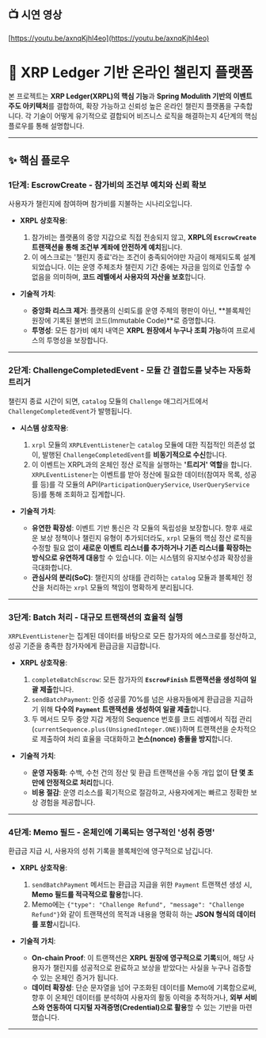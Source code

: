 ## 📺 시연 영상

[https://youtu.be/axnqKjhl4eo](https://youtu.be/axnqKjhl4eo)


# 🚀 XRP Ledger 기반 온라인 챌린지 플랫폼

본 프로젝트는 **XRP Ledger(XRPL)의 핵심 기능**과 **Spring Modulith 기반의 이벤트 주도 아키텍처**를 결합하여, 확장 가능하고 신뢰성 높은 온라인 챌린지 플랫폼을 구축합니다. 각 기술이 어떻게 유기적으로 결합되어 비즈니스 로직을 해결하는지 4단계의 핵심 플로우를 통해 설명합니다.

---

## ✨ 핵심 플로우

### 1단계: EscrowCreate - 참가비의 조건부 예치와 신뢰 확보

사용자가 챌린지에 참여하며 참가비를 지불하는 시나리오입니다.

* **XRPL 상호작용**:
    1.  참가비는 플랫폼의 중앙 지갑으로 직접 전송되지 않고, **XRPL의 `EscrowCreate` 트랜잭션을 통해 조건부 계좌에 안전하게 예치**됩니다.
    2.  이 에스크로는 '챌린지 종료'라는 조건이 충족되어야만 자금이 해제되도록 설계되었습니다. 이는 운영 주체조차 챌린지 기간 중에는 자금을 임의로 인출할 수 없음을 의미하며, **코드 레벨에서 사용자의 자산을 보호**합니다.

* **기술적 가치**:
    * **중앙화 리스크 제거**: 플랫폼의 신뢰도를 운영 주체의 평판이 아닌, **블록체인 원장에 기록된 불변의 코드(Immutable Code)**로 증명합니다.
    * **투명성**: 모든 참가비 예치 내역은 **XRPL 원장에서 누구나 조회 가능**하여 프로세스의 투명성을 보장합니다.

---

### 2단계: ChallengeCompletedEvent - 모듈 간 결합도를 낮추는 자동화 트리거

챌린지 종료 시간이 되면, `catalog` 모듈의 `Challenge` 애그리거트에서 `ChallengeCompletedEvent`가 발행됩니다.

* **시스템 상호작용**:
    1.  `xrpl` 모듈의 `XRPLEventListener`는 `catalog` 모듈에 대한 직접적인 의존성 없이, 발행된 `ChallengeCompletedEvent`를 **비동기적으로 수신**합니다.
    2.  이 이벤트는 XRPL과의 온체인 정산 로직을 실행하는 **'트리거' 역할**을 합니다. `XRPLEventListener`는 이벤트를 받아 정산에 필요한 데이터(참여자 목록, 성공률 등)를 각 모듈의 API(`ParticipationQueryService`, `UserQueryService` 등)를 통해 조회하고 집계합니다.

* **기술적 가치**:
    * **유연한 확장성**: 이벤트 기반 통신은 각 모듈의 독립성을 보장합니다. 향후 새로운 보상 정책이나 챌린지 유형이 추가되더라도, `xrpl` 모듈의 핵심 정산 로직을 수정할 필요 없이 **새로운 이벤트 리스너를 추가하거나 기존 리스너를 확장하는 방식으로 유연하게 대응**할 수 있습니다. 이는 시스템의 유지보수성과 확장성을 극대화합니다.
    * **관심사의 분리(SoC)**: 챌린지의 상태를 관리하는 `catalog` 모듈과 블록체인 정산을 처리하는 `xrpl` 모듈의 책임이 명확하게 분리됩니다.

---

### 3단계: Batch 처리 - 대규모 트랜잭션의 효율적 실행

`XRPLEventListener`는 집계된 데이터를 바탕으로 모든 참가자의 에스크로를 정산하고, 성공 기준을 충족한 참가자에게 환급금을 지급합니다.

* **XRPL 상호작용**:
    1.  `completeBatchEscrow`: 모든 참가자의 **`EscrowFinish` 트랜잭션을 생성하여 일괄 제출**합니다.
    2.  `sendBatchPayment`: 인증 성공률 70%를 넘은 사용자들에게 환급금을 지급하기 위해 **다수의 `Payment` 트랜잭션을 생성하여 일괄 제출**합니다.
    3.  두 메서드 모두 중앙 지갑 계정의 Sequence 번호를 코드 레벨에서 직접 관리(`currentSequence.plus(UnsignedInteger.ONE)`)하며 트랜잭션을 순차적으로 제출하여 처리 효율을 극대화하고 **논스(nonce) 충돌을 방지**합니다.

* **기술적 가치**:
    * **운영 자동화**: 수백, 수천 건의 정산 및 환급 트랜잭션을 수동 개입 없이 **단 몇 초 만에 안정적으로 처리**합니다.
    * **비용 절감**: 운영 리소스를 획기적으로 절감하고, 사용자에게는 빠르고 정확한 보상 경험을 제공합니다.

---

### 4단계: Memo 필드 - 온체인에 기록되는 영구적인 '성취 증명'

환급금 지급 시, 사용자의 성취 기록을 블록체인에 영구적으로 남깁니다.

* **XRPL 상호작용**:
    1.  `sendBatchPayment` 메서드는 환급금 지급을 위한 `Payment` 트랜잭션 생성 시, **Memo 필드를 적극적으로 활용**합니다.
    2.  Memo에는 `{"type": "Challenge Refund", "message": "Challenge Refund"}`와 같이 트랜잭션의 목적과 내용을 명확히 하는 **JSON 형식의 데이터를 포함**시킵니다.

* **기술적 가치**:
    * **On-chain Proof**: 이 트랜잭션은 **XRPL 원장에 영구적으로 기록**되어, 해당 사용자가 챌린지를 성공적으로 완료하고 보상을 받았다는 사실을 누구나 검증할 수 있는 온체인 증거가 됩니다.
    * **데이터 확장성**: 단순 문자열을 넘어 구조화된 데이터를 Memo에 기록함으로써, 향후 이 온체인 데이터를 분석하여 사용자의 활동 이력을 추적하거나, **외부 서비스와 연동하여 디지털 자격증명(Credential)으로 활용**할 수 있는 기반을 마련했습니다.

---




